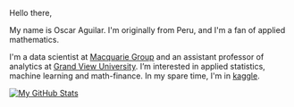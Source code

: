 Hello there,

My name is Oscar Aguilar. I'm originally from Peru, and I'm a fan of applied mathematics. 

I'm a data scientist at [Macquarie Group](https://www.macquarie.com/us/en.html) and an assistant professor of analytics at [Grand View University](https://www.grandview.edu/). I’m interested in applied statistics, machine learning and math-finance. In my spare time, I'm in [kaggle](https://www.kaggle.com/oscarm524).

[![My GitHub Stats](https://github-readme-stats.vercel.app/api/?username=oscarm524&count_private=true&theme=tokyonight&showicons=true)]()


<!---
oscarm524/oscarm524 is a ✨ special ✨ repository because its `README.md` (this file) appears on your GitHub profile.
You can click the Preview link to take a look at your changes.
--->
